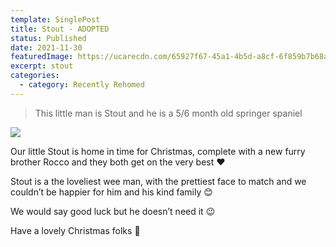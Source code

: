 ```yaml
---
template: SinglePost
title: Stout - ADOPTED
status: Published
date: 2021-11-30
featuredImage: https://ucarecdn.com/65927f67-45a1-4b5d-a8cf-6f859b7b68aa/-/crop/635x404/0,0/-/preview/
excerpt: stout
categories:
  - category: Recently Rehomed
---
```

> This little man is Stout and he is a 5/6 month old springer spaniel 

![](https://ucarecdn.com/9ee7b819-33fc-4a2a-be69-44f5e07ed1f9/)

Our little Stout is home in time for Christmas, complete with a new furry brother Rocco and they both get on the very best ❤️

Stout is a the loveliest wee man, with the prettiest face to match and we couldn’t be happier for him and his kind family 😊


We would say good luck but he doesn’t need it 😉


Have a lovely Christmas folks 🎄